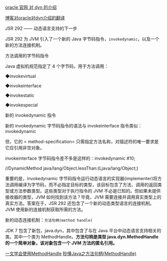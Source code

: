 [oracle 官网 对 dyn 的介绍 ](https://www.oracle.com/technical-resources/articles/javase/dyntypelang.html)

[博客对oracle对dyn介绍的翻译](https://blog.csdn.net/weixin_34586802/article/details/114616788)

JSR 292 —— 动态语言支持的下一步

JSR 292 为 JVM 引入了一个新的 Java 字节码指令，`invokedynamic`，以及一个新的方法连接机制。

方法调用的字节码指令

Java 虚拟机规范指定了 4 个字节码，用于方法调用：

◆invokevirtual

◆invokeinterface

◆invokestatic

◆invokespecial

新的 invokedynamic 指令

新的 invokedynamic 字节码指令的语法与 invokeinterface 指令类似：invokedynamic

但，它的 < method-specification> 只需指定方法名称，对描述符的唯一要求是它应引用非空对象。

invokeinterface 字节码指令差不多是这样的：invokedynamic #10;

//DynamicMethod java/lang/Object.lessThan:(Ljava/lang/Object;)

重要的是，invokedynamic 字节码指令运行动态语言的实现器(implementer)将方法调用编译为字节码，而不必指定目标的类型，该目标包含了方法、调用的返回类型或方法参数类型。这些类型对于执行指令的 JVM 不必是已知的。但如果未提供接收器的类型，JVM 如何找到该方法？毕竟，JVM 需要连接并调用真实类型上的真实方法。答案在于，JSR 292 还包含了一个新的动态类型语言的连接机制。JVM 使用新的连接机制获取所需的方法。

新的动态连接机制：`方法句柄(method handle)`

JDK 7 包含了新包，java.dyn，其中包含了与在 Java 平台中动态语言支持相关的类。其中一个类为 MethodHandle。**方法句柄是类型 java.dyn.MethodHandle 的一个简单对象，该对象包含一个 JVM 方法的匿名引用。**


[一文学会使用MethodHandle](https://blog.csdn.net/yuge1123/article/details/107444857#:~:text=MethodHandles%201%20%E6%9F%A5%E6%89%BE%E6%96%B9%E6%B3%95%EF%BC%8C%E4%BB%A5%E5%8F%8A%E5%8F%AF%E4%BB%A5%E5%B8%AE%E5%8A%A9%E5%AD%97%E6%AE%B5%E6%88%96%E8%80%85%E6%96%B9%E6%B3%95%E5%88%9B%E5%BB%BA%E7%9B%B8%E5%BA%94%E7%9A%84%E6%96%B9%E6%B3%95%E5%8F%A5%E6%9F%84%20%28MethodHandle%29,2%20%E7%BB%84%E5%90%88%E5%99%A8%E6%96%B9%E6%B3%95%EF%BC%8C%E7%94%A8%E4%BA%8E%E5%B0%86%E7%8E%B0%E6%9C%89%E7%9A%84%E6%96%B9%E6%B3%95%E5%8F%A5%E6%9F%84%E7%BB%84%E5%90%88%E6%88%96%E8%BD%AC%E6%8D%A2%E6%88%90%E6%96%B0%E7%9A%84%E6%96%B9%E6%B3%95%203%20%E7%94%A8%E4%BA%8E%E5%88%9B%E5%BB%BA%E6%96%B9%E6%B3%95%E5%8F%A5%E6%9F%84%E7%9A%84%E5%85%B6%E4%BB%96%E5%B7%A5%E5%8E%82%E6%96%B9%E6%B3%95%E5%8F%AF%E4%BB%A5%E6%A8%A1%E6%8B%9F%E5%85%B6%E4%BB%96%E5%B8%B8%E8%A7%81%E7%9A%84JVM%E6%93%8D%E4%BD%9C%E6%88%96%E6%8E%A7%E5%88%B6%E6%B5%81%E6%A8%A1%E5%BC%8F)
[秒懂Java之方法句柄(MethodHandle)](https://blog.csdn.net/yuge1123/article/details/107444857#:~:text=MethodHandles%201%20%E6%9F%A5%E6%89%BE%E6%96%B9%E6%B3%95%EF%BC%8C%E4%BB%A5%E5%8F%8A%E5%8F%AF%E4%BB%A5%E5%B8%AE%E5%8A%A9%E5%AD%97%E6%AE%B5%E6%88%96%E8%80%85%E6%96%B9%E6%B3%95%E5%88%9B%E5%BB%BA%E7%9B%B8%E5%BA%94%E7%9A%84%E6%96%B9%E6%B3%95%E5%8F%A5%E6%9F%84%20%28MethodHandle%29,2%20%E7%BB%84%E5%90%88%E5%99%A8%E6%96%B9%E6%B3%95%EF%BC%8C%E7%94%A8%E4%BA%8E%E5%B0%86%E7%8E%B0%E6%9C%89%E7%9A%84%E6%96%B9%E6%B3%95%E5%8F%A5%E6%9F%84%E7%BB%84%E5%90%88%E6%88%96%E8%BD%AC%E6%8D%A2%E6%88%90%E6%96%B0%E7%9A%84%E6%96%B9%E6%B3%95%203%20%E7%94%A8%E4%BA%8E%E5%88%9B%E5%BB%BA%E6%96%B9%E6%B3%95%E5%8F%A5%E6%9F%84%E7%9A%84%E5%85%B6%E4%BB%96%E5%B7%A5%E5%8E%82%E6%96%B9%E6%B3%95%E5%8F%AF%E4%BB%A5%E6%A8%A1%E6%8B%9F%E5%85%B6%E4%BB%96%E5%B8%B8%E8%A7%81%E7%9A%84JVM%E6%93%8D%E4%BD%9C%E6%88%96%E6%8E%A7%E5%88%B6%E6%B5%81%E6%A8%A1%E5%BC%8F)